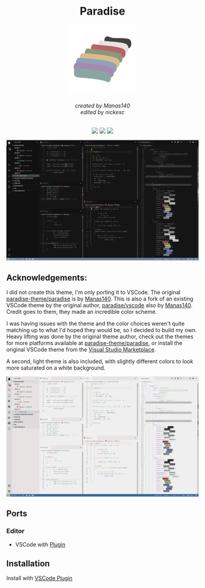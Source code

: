 <h1 align="center">Paradise</h1>
<p align="center">
  <img src="icon.png" height=180px>
  <h6 align="center">created by Manas140<br>edited by nickesc</h6>
</p>

<p align="center">
  <a href="https://github.com/nickesc/vscode-paradise-nickesc/stargazers"><img src="https://img.shields.io/github/stars/nickesc/vscode-paradise-nickesc?colorA=151515&colorB=B66467&style=for-the-badge&logo=starship"></a>
  <a href="https://github.com/nickesc/vscode-paradise-nickesc/issues"><img src="https://img.shields.io/github/issues/nickesc/vscode-paradise-nickesc?colorA=151515&colorB=8C977D&style=for-the-badge&logo=bugatti"></a>
  <a href="https://github.com/nickesc/vscode-paradise-nickesc/network/members"><img src="https://img.shields.io/github/forks/nickesc/vscode-paradise-nickesc?colorA=151515&colorB=D9BC8C&style=for-the-badge&logo=github"></a>
</p>

![Dark preview](preview-dark.png)

## Acknowledgements:

I did not create this theme, I'm only porting it to VSCode. The original [paradise-theme/paradise](https://github.com/paradise-theme/paradise) is by [Manas140](https://github.com/Manas140). This is also a fork of an existing VSCode theme by the original author, [paradise/vscode](https://github.com/paradise-theme/vscode) also by [Manas140](https://github.com/Manas140). Credit goes to them, they made an incredible color scheme.

I was having issues with the theme and the color choices weren't quite matching up to what I'd hoped they would be, so I decided to build my own. Heavy lifting was done by the original theme author, check out the themes for more platforms available at [paradise-theme/paradise](https://github.com/paradise-theme/paradise), or install the original VSCode theme from the [Visual Studio Marketplace](https://marketplace.visualstudio.com/items?itemName=Manas.paradise-vscode). 

A second, light theme is also included, with slightly different colors to look more saturated on a white background.

![Light preview](preview-light.png)

## Ports 

### Editor
  - VSCode with [Plugin](https://marketplace.visualstudio.com/items?itemName=nickesc.vscode-paradise-nickesc)

## Installation

Install with [VSCode Plugin](https://marketplace.visualstudio.com/items?itemName=nickesc.vscode-paradise-nickesc)
